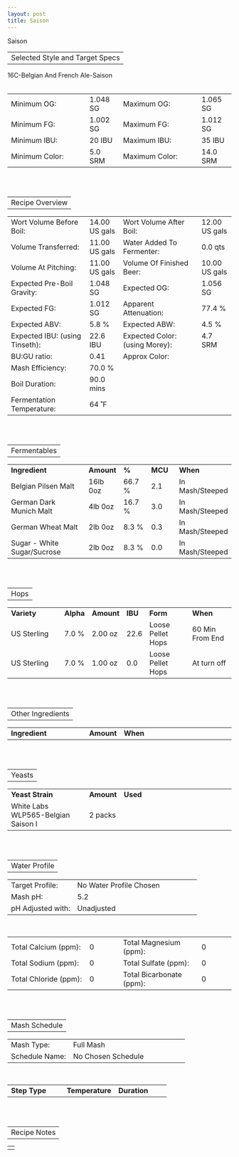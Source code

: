 ```yaml
---
layout: post
title: Saison
---
```


<!-- God help me, this is exported from beeralchemy -->
<p class="recipeTitle">Saison</p>
<TABLE class="sectionHeading">
<TR>
<TD class="title">
Selected Style and Target Specs
</TD>
</TR>
</TABLE>
16C-Belgian And French Ale-Saison<BR><BR>

<TABLE WIDTH="100%" class="data">
<TR>
<TD WIDTH="35%" class="darkBackgroundAlignLeft">
Minimum OG:
</TD>
<TD WIDTH="15%" class="lightBackgroundAlignRight">
1.048 SG
</TD>
<TD WIDTH="35%" class="darkBackgroundAlignRight">
Maximum OG:
</TD>
<TD WIDTH="15%" class="lightBackgroundAlignRight">
1.065 SG
</TD>
</TR>
<TR>
<TD WIDTH="35%" class="darkBackgroundAlignLeft">
Minimum FG:
</TD>
<TD WIDTH="15%" class="lightBackgroundAlignRight">
1.002 SG
</TD>
<TD WIDTH="35%" class="darkBackgroundAlignRight">
Maximum FG:
</TD>
<TD WIDTH="15%" class="lightBackgroundAlignRight">
1.012 SG
</TD>
</TR>
<TR>
<TD WIDTH="35%" class="darkBackgroundAlignLeft">
Minimum IBU:
</TD>
<TD WIDTH="15%" class="lightBackgroundAlignRight">
20 IBU
</TD>
<TD WIDTH="35%" class="darkBackgroundAlignRight">
Maximum IBU:
</TD>
<TD WIDTH="15%" class="lightBackgroundAlignRight">
35 IBU
</TD>
</TR>
<TR>
<TD WIDTH="35%" class="darkBackgroundAlignLeft">
Minimum Color:
</TD>
<TD WIDTH="15%" class="lightBackgroundAlignRight">
5.0 SRM
</TD>
<TD WIDTH="35%" class="darkBackgroundAlignRight">
Maximum Color:
</TD>
<TD WIDTH="15%" class="lightBackgroundAlignRight">
14.0 SRM
</TD>
</TR>
</TABLE>
<BR><BR>



<TABLE class="sectionHeading">
<TR>
<TD class="title">
Recipe Overview
</TD>
</TR>
</TABLE>

<TABLE WIDTH="100%" class="data">
<TR>
<TD WIDTH="35%" class="darkBackgroundAlignLeft">
Wort Volume Before Boil:
</TD>
<TD WIDTH="15%" class="lightBackgroundAlignRight">
14.00 US gals
</TD>
<TD WIDTH="35%" class="darkBackgroundAlignRight">
Wort Volume After Boil:
</TD>
<TD WIDTH="15%" class="lightBackgroundAlignRight">
12.00 US gals
</TD>
</TR>
<TR>
<TD WIDTH="35%" class="darkBackgroundAlignLeft">
Volume Transferred:
</TD>
<TD WIDTH="15%" class="lightBackgroundAlignRight">
11.00 US gals
</TD>
<TD WIDTH="35%" class="darkBackgroundAlignRight">
Water Added To Fermenter:
</TD>
<TD WIDTH="15%" class="lightBackgroundAlignRight">
0.0 qts
</TD>
</TR>
<TR>
<TD WIDTH="35%" class="darkBackgroundAlignLeft">
Volume At Pitching:
</TD>
<TD WIDTH="15%" class="lightBackgroundAlignRight">
11.00 US gals
</TD>
<TD WIDTH="35%" class="darkBackgroundAlignRight">
Volume Of Finished Beer:
</TD>
<TD WIDTH="15%" class="lightBackgroundAlignRight">
10.00 US gals
</TD>
</TR>
<TR>
<TD WIDTH="35%" class="darkBackgroundAlignLeft">
Expected Pre-Boil Gravity:
</TD>
<TD WIDTH="15%" class="lightBackgroundAlignRight">
1.048 SG
</TD>
<TD WIDTH="35%" class="darkBackgroundAlignRight">
Expected OG:
</TD>
<TD WIDTH="15%" class="lightBackgroundAlignRight">
1.056 SG
</TD>
</TR>
<TR>
<TD WIDTH="35%" class="darkBackgroundAlignLeft">
Expected FG:
</TD>
<TD WIDTH="15%" class="lightBackgroundAlignRight">
1.012 SG
</TD>
<TD WIDTH="35%" class="darkBackgroundAlignRight">
Apparent Attenuation:
</TD>
<TD WIDTH="15%" class="lightBackgroundAlignRight">
77.4 %
</TD>
</TR>
<TR>
<TD WIDTH="35%" class="darkBackgroundAlignLeft">
Expected ABV:
</TD>
<TD WIDTH="15%" class="lightBackgroundAlignRight">
5.8 %
</TD>
<TD WIDTH="35%" class="darkBackgroundAlignRight">
Expected ABW:
</TD>
<TD WIDTH="15%" class="lightBackgroundAlignRight">
4.5 %
</TD>
</TR>
<TR>
<TD WIDTH="35%" class="darkBackgroundAlignLeft">
Expected IBU: (using Tinseth):
</TD>
<TD WIDTH="15%" class="lightBackgroundAlignRight">
22.6 IBU
</TD>
<TD WIDTH="35%" class="darkBackgroundAlignRight">
Expected Color: (using Morey):
</TD>
<TD WIDTH="15%" class="lightBackgroundAlignRight">
4.7 SRM
</TD>
</TR>
<TR>
<TD WIDTH="35%" class="darkBackgroundAlignLeft">
BU:GU ratio:
</TD>
<TD WIDTH="15%" class="lightBackgroundAlignRight">
0.41
</TD>
<TD WIDTH="35%" class="darkBackgroundAlignRight">
Approx Color:
</TD>
<TD WIDTH="15%" class="colorCell">

</TD>
</TR>

<TR>
<TD WIDTH="35%" class="darkBackgroundAlignLeft">
Mash Efficiency:
</TD>
<TD WIDTH="15%" class="lightBackgroundAlignRight">
70.0 %
</TD>
<TD WIDTH="35%" class="darkBackgroundAlignRight">

</TD>
<TD WIDTH="15%" class="darkBackgroundAlignRight">

</TD>
</TR>

<TR>
<TD WIDTH="35%" class="darkBackgroundAlignLeft">
Boil Duration:
</TD>
<TD WIDTH="15%" class="lightBackgroundAlignRight">
90.0 mins
</TD>
<TD WIDTH="35%" class="darkBackgroundAlignRight">

</TD>
<TD WIDTH="15%" class="darkBackgroundAlignRight">

</TD>
</TR>
<TR>
<TD WIDTH="35%" class="darkBackgroundAlignLeft">
Fermentation Temperature:
</TD>
<TD WIDTH="15%" class="lightBackgroundAlignRight">
64 ˚F
</TD>
<TD WIDTH="35%" class="darkBackgroundAlignRight">

</TD>
<TD WIDTH="15%" class="darkBackgroundAlignRight">

</TD>
</TR>
</TABLE>
<BR><BR>

<TABLE class="sectionHeading">
<TR>
<TD class="title">
Fermentables
</TD>
</TR>
</TABLE>


<TABLE WIDTH="100%" class="data">
<TR>
<TD WIDTH="35%" class="darkBackgroundAlignLeft">
<B>Ingredient</B>
</TD>
<TD WIDTH="15%" class="darkBackgroundAlignCenter">
<B>Amount</B>
</TD>
<TD WIDTH="12.5%" class="darkBackgroundAlignCenter">
<B>%</B>
</TD>
<TD WIDTH="12.5%" class="darkBackgroundAlignCenter">
<B>MCU</B>
</TD>
<TD WIDTH="25%" class="darkBackgroundAlignCenter">
<B>When</B>
</TD>
</TR>

<TR>
<TD WIDTH="35%" class="lightBackgroundAlignLeft">
Belgian Pilsen Malt
</TD>
<TD WIDTH="15%" class="lightBackgroundAlignCenter">
16lb 0oz
</TD>
<TD WIDTH="12.5%" class="lightBackgroundAlignCenter">
66.7 %
</TD>
<TD WIDTH="12.5%" class="lightBackgroundAlignCenter">
2.1
</TD>
<TD WIDTH="25%" class="lightBackgroundAlignCenter">
In Mash/Steeped
</TD>
</TR><TR>
<TD WIDTH="35%" class="lightBackgroundAlignLeft">
German Dark Munich Malt
</TD>
<TD WIDTH="15%" class="lightBackgroundAlignCenter">
4lb 0oz
</TD>
<TD WIDTH="12.5%" class="lightBackgroundAlignCenter">
16.7 %
</TD>
<TD WIDTH="12.5%" class="lightBackgroundAlignCenter">
3.0
</TD>
<TD WIDTH="25%" class="lightBackgroundAlignCenter">
In Mash/Steeped
</TD>
</TR><TR>
<TD WIDTH="35%" class="lightBackgroundAlignLeft">
German Wheat Malt
</TD>
<TD WIDTH="15%" class="lightBackgroundAlignCenter">
2lb 0oz
</TD>
<TD WIDTH="12.5%" class="lightBackgroundAlignCenter">
8.3 %
</TD>
<TD WIDTH="12.5%" class="lightBackgroundAlignCenter">
0.3
</TD>
<TD WIDTH="25%" class="lightBackgroundAlignCenter">
In Mash/Steeped
</TD>
</TR><TR>
<TD WIDTH="35%" class="lightBackgroundAlignLeft">
Sugar - White Sugar/Sucrose
</TD>
<TD WIDTH="15%" class="lightBackgroundAlignCenter">
2lb 0oz
</TD>
<TD WIDTH="12.5%" class="lightBackgroundAlignCenter">
8.3 %
</TD>
<TD WIDTH="12.5%" class="lightBackgroundAlignCenter">
0.0
</TD>
<TD WIDTH="25%" class="lightBackgroundAlignCenter">
In Mash/Steeped
</TD>
</TR>

</TABLE><BR><BR>


<TABLE class="sectionHeading">
<TR>
<TD class="title">
Hops
</TD>
</TR>
</TABLE>

<TABLE WIDTH="100%" class="data">
<TR>
<TD WIDTH="25%" class="darkBackgroundAlignLeft">
<B>Variety</B>
</TD>
<TD WIDTH="10%" class="darkBackgroundAlignCenter">
<B>Alpha</B>
</TD>
<TD WIDTH="15%" class="darkBackgroundAlignCenter">
<B>Amount</B>
</TD>
<TD WIDTH="10%" class="darkBackgroundAlignCenter">
<B>IBU</B>
</TD>
<TD WIDTH="20%" class="darkBackgroundAlignCenter">
<B>Form</B>
</TD>
<TD WIDTH="20%" class="darkBackgroundAlignCenter">
<B>When</B>
</TD>
</TR>

<TR>
<TD WIDTH="25%" class="lightBackgroundAlignLeft">
US Sterling
</TD>
<TD WIDTH="10%" class="lightBackgroundAlignCenter">
7.0 %
</TD>
<TD WIDTH="15%" class="lightBackgroundAlignCenter">
2.00 oz
</TD>
<TD WIDTH="10%" class="lightBackgroundAlignCenter">
22.6
</TD>
<TD WIDTH="20%" class="lightBackgroundAlignCenter">
Loose Pellet Hops
</TD>
<TD WIDTH="20%" class="lightBackgroundAlignCenter">
60 Min From End
</TD>
</TR><TR>
<TD WIDTH="25%" class="lightBackgroundAlignLeft">
US Sterling
</TD>
<TD WIDTH="10%" class="lightBackgroundAlignCenter">
7.0 %
</TD>
<TD WIDTH="15%" class="lightBackgroundAlignCenter">
1.00 oz
</TD>
<TD WIDTH="10%" class="lightBackgroundAlignCenter">
0.0
</TD>
<TD WIDTH="20%" class="lightBackgroundAlignCenter">
Loose Pellet Hops
</TD>
<TD WIDTH="20%" class="lightBackgroundAlignCenter">
At turn off
</TD>
</TR>

</TABLE>
<BR><BR>

<TABLE class="sectionHeading">
<TR>
<TD class="title">
Other Ingredients
</TD>
</TR>
</TABLE>

<TABLE WIDTH="100%" class="data">
<TR>
<TD WIDTH="35%" class="darkBackgroundAlignLeft">
<B>Ingredient</B>
</TD>
<TD WIDTH="15%" class="darkBackgroundAlignCenter">
<B>Amount</B>
</TD>
<TD WIDTH="50%" class="darkBackgroundAlignCenter">
<B>When</B>
</TD>
</TR>



</TABLE>
<BR><BR>

<TABLE class="sectionHeading">
<TR>
<TD class="title">
Yeasts
</TD>
</TR>
</TABLE>

<TABLE WIDTH="100%" class="data">
<TR>
<TD WIDTH="35%" class="darkBackgroundAlignLeft">
<B>Yeast Strain</B>
</TD>
<TD WIDTH="15%" class="darkBackgroundAlignCenter">
<B>Amount</B>
</TD>
<TD WIDTH="50%" class="darkBackgroundAlignCenter">
<B>Used</B>
</TD>
</TR>

<TR>
<TD WIDTH="35%" class="lightBackgroundAlignLeft">
White Labs WLP565-Belgian Saison I
</TD>
<TD WIDTH="15%" class="lightBackgroundAlignCenter">
2 packs
</TD>
<TD WIDTH="50%" class="lightBackgroundAlignCenter">

</TD>
</TR>

</TABLE>
<BR><BR>


<TABLE class="sectionHeading">
<TR>
<TD class="title">
Water Profile
</TD>
</TR>
</TABLE>



<TABLE WIDTH="100%" class="data">
<TR>
<TD WIDTH="35%" class="darkBackgroundAlignLeft">
Target Profile:
</TD>
<TD WIDTH="65%" class="lightBackgroundAlignLeft">
No Water Profile Chosen
</TD>
</TR>
<TR>
<TD WIDTH="35%" class="darkBackgroundAlignLeft">
Mash pH:
</TD>
<TD WIDTH="65%" class="lightBackgroundAlignLeft">
5.2
</TD>
</TR>
<TR>
<TD WIDTH="35%" class="darkBackgroundAlignLeft">
pH Adjusted with:
</TD>
<TD WIDTH="65%" class="lightBackgroundAlignLeft">
Unadjusted
</TD>
</TR>
</TABLE>
<BR>
<TABLE WIDTH="100%" class="data">
<TR>
<TD WIDTH="35%" class="darkBackgroundAlignLeft">
Total Calcium (ppm):
</TD>
<TD WIDTH="15%" class="lightBackgroundAlignRight">
0
</TD>
<TD WIDTH="35%" class="darkBackgroundAlignRight">
Total Magnesium (ppm):
</TD>
<TD WIDTH="15%" class="lightBackgroundAlignRight">
0
</TD>
</TR>
<TR>
<TD WIDTH="35%" class="darkBackgroundAlignLeft">
Total Sodium (ppm):
</TD>
<TD WIDTH="15%" class="lightBackgroundAlignRight">
0
</TD>
<TD WIDTH="35%" class="darkBackgroundAlignRight">
Total Sulfate (ppm):
</TD>
<TD WIDTH="15%" class="lightBackgroundAlignRight">
0
</TD>
</TR>
<TR>
<TD WIDTH="35%" class="darkBackgroundAlignLeft">
Total Chloride (ppm):
</TD>
<TD WIDTH="15%" class="lightBackgroundAlignRight">
0
</TD>
<TD WIDTH="35%" class="darkBackgroundAlignRight">
Total Bicarbonate (ppm):
</TD>
<TD WIDTH="15%" class="lightBackgroundAlignRight">
0
</TD>
</TR>
</TABLE>
<BR><BR>

<TABLE class="sectionHeading">
<TR>
<TD class="title">
Mash Schedule
</TD>
</TR>
</TABLE>
<TABLE WIDTH="100%" class="data">
<TR>
<TD WIDTH="35%" class="darkBackgroundAlignLeft">
Mash Type:
</TD>
<TD WIDTH="65%" class="lightBackgroundAlignLeft">
Full Mash
</TD>
</TR>
<TR>
<TD WIDTH="35%" class="darkBackgroundAlignLeft">
Schedule Name:
</TD>
<TD WIDTH="65%" class="lightBackgroundAlignLeft">
No Chosen Schedule
</TD>
</TR>
</TABLE>
<BR>

<TABLE WIDTH="100%" class="data">
<TR>
<TD WIDTH="35%" class="darkBackgroundAlignLeft">
<B>Step Type</B>
</TD>
<TD WIDTH="32.5%" class="darkBackgroundAlignCenter">
<B>Temperature</B>
</TD>
<TD WIDTH="32.5%" class="darkBackgroundAlignCenter">
<B>Duration</B>
</TD>
</TR>



</TABLE>
<BR><BR>

<TABLE class="sectionHeading">
<TR>
<TD class="title">
Recipe Notes
</TD>
</TR>
</TABLE>

<TABLE WIDTH="100%" class="data">
<TR>
<TD WIDTH="100%" class="lightBackgroundAlignLeft">

</TD>
</TR>	
</TABLE>
<BR>
<BR>
